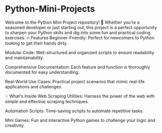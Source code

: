 # Python-Mini-Projects
Welcome to the Python Mini Project repository! 🎉 Whether you're a seasoned developer or just starting out, this project is a perfect opportunity to sharpen your Python skills and dig into some fun and practical coding exercises.
🔥 Features
Beginner-Friendly: Perfect for newcomers to Python looking to get their hands dirty.

Modular Code: Well-structured and organized scripts to ensure readability and maintainability.

Comprehensive Documentation: Each feature and function is thoroughly documented for easy understanding.

Real-World Use Cases: Practical project scenarios that mimic real-life applications and challenges.

💡 What's Inside
Web Scraping Utilities: Harness the power of the web with simple and effective scraping techniques.

Automation Scripts: Time-saving scripts to automate repetitive tasks.

Mini Games: Fun and interactive Python games to challenge your logic and creativity.
